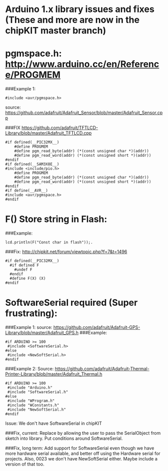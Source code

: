 Arduino 1.x library issues and fixes (These and more are now in the chipKIT master branch)
====

pgmspace.h: http://www.arduino.cc/en/Reference/PROGMEM
=====
###Example 1:
```
#include <avr/pgmspace.h>
```
source:
https://github.com/adafruit/Adafruit_Sensor/blob/master/Adafruit_Sensor.cpp

###FIX 
https://github.com/adafruit/TFTLCD-Library/blob/master/Adafruit_TFTLCD.cpp
```
#if defined(__PIC32MX__)
    #define PROGMEM
    #define pgm_read_byte(addr) (*(const unsigned char *)(addr))
    #define pgm_read_word(addr) (*(const unsigned short *)(addr))
#endif
#if defined(__SAM3X8E__)
#include <include/pio.h>
    #define PROGMEM
    #define pgm_read_byte(addr) (*(const unsigned char *)(addr))
    #define pgm_read_word(addr) (*(const unsigned short *)(addr))
#endif
#if define(__AVR__)
#include <avr/pgmspace.h>
#endif
```


F() Store string in Flash: 
======
###Example:
```
lcd.println(F("Const char in flash"));.
````
###Fix: http://chipkit.net/forum/viewtopic.php?f=7&t=1496
```
#if defined(__PIC32MX__)
  #if defined F
    #undef F
  #endif
  #define F(X) (X)
#endif
```

SoftwareSerial required (Super frustrating):  
====
###Example 1:
source: https://github.com/adafruit/Adafruit-GPS-Library/blob/master/Adafruit_GPS.h
###Example:
```
#if ARDUINO >= 100
 #include <SoftwareSerial.h>
#else
 #include <NewSoftSerial.h>
#endif
```

###Example 2:
Source: https://github.com/adafruit/Adafruit-Thermal-Printer-Library/blob/master/Adafruit_Thermal.h
```
#if ARDUINO >= 100
 #include "Arduino.h"
 #include "SoftwareSerial.h"
#else
 #include "WProgram.h"
 #include "WConstants.h"
 #include "NewSoftSerial.h"
#endif
```
Issue: We don't have SoftwareSerial in chipKIT

###Fix, current:
Replace by allowing the user to pass the SerialObject from sketch into library. Put conditions around SoftwareSerial.

###Fix, long term:
Add support for SoftwareSerial even though we have more hardware serial available, and better off using the Hardware serial for projects. Also, 0023 we don't have NewSoftSerial either. Maybe include a version of that too.


